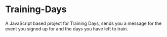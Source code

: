 # Training-Days
A JavaScript based project for Training Days, sends you a message for the event you signed up for and the days you have left to train.
